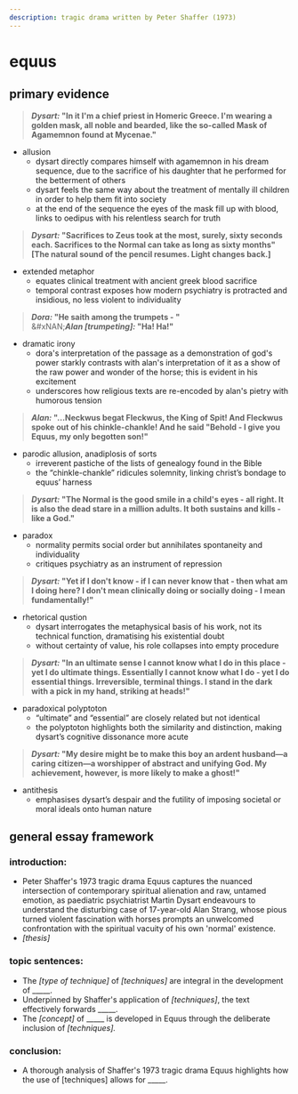 ```yaml
---
description: tragic drama written by Peter Shaffer (1973)
---
```


# equus

## primary evidence

> _**Dysart:**_**&#x20;"In it I'm a chief priest in Homeric Greece. I'm wearing a golden mask, all noble and bearded, like the so-called Mask of Agamemnon found at Mycenae."**

* allusion
  * dysart directly compares himself with agamemnon in his dream sequence, due to the sacrifice of his daughter that he performed for the betterment of others
  * dysart feels the same way about the  treatment of mentally ill children in order to help them fit into society
  * at the end of the sequence the eyes of the mask fill up with blood, links to oedipus with his relentless search for truth

> _**Dysart:**_**&#x20;"Sacrifices to Zeus took at the most, surely, sixty seconds each. Sacrifices to the Normal can take as long as sixty months" \[The natural sound of the pencil resumes. Light changes back.]**

* extended metaphor
  * equates clinical treatment with ancient greek blood sacrifice
  * temporal contrast exposes how modern psychiatry is protracted and insidious, no less violent to individuality

> _**Dora:**_**&#x20;"He saith among the trumpets - "**> \
> &#xNAN;_**Alan \[trumpeting]:**_**&#x20;"Ha! Ha!"**

* dramatic irony
  * dora's interpretation of the passage as a demonstration of god's power starkly contrasts with alan's interpretation of it as a show of the raw power and wonder of the horse; this is evident in his excitement
  * underscores how religious texts are re-encoded by alan's pietry with humorous tension

> _**Alan:**_**&#x20;"…Neckwus begat Fleckwus, the King of Spit! And Fleckwus spoke out of his chinkle-chankle! And he said "Behold - I give you Equus, my only begotten son!"**

* parodic allusion, anadiplosis of sorts
  * irreverent pastiche of the lists of genealogy found in the Bible
  * the “chinkle-chankle” ridicules solemnity, linking christ’s bondage to equus’ harness

> _**Dysart:**_**&#x20;"The Normal is the good smile in a child's eyes - all right. It is also the dead stare in a million adults. It both sustains and kills - like a God."**

* paradox
  * normality permits social order but annihilates spontaneity and individuality
  * critiques psychiatry as an instrument of repression

> _**Dysart:**_**&#x20;"Yet if I don't know - if I can never know that - then what am I doing here? I don't mean clinically doing or socially doing - I mean fundamentally!"**

* rhetorical qustion
  * dysart interrogates the metaphysical basis of his work, not its technical function, dramatising his existential doubt
  * without certainty of value, his role collapses into empty procedure

> _**Dysart:**_**&#x20;"In an ultimate sense I cannot know what I do in this place - yet I do ultimate things. Essentially I cannot know what I do - yet I do essential things. Irreversible, terminal things. I stand in the dark with a pick in my hand, striking at heads!"**

* paradoxical polyptoton&#x20;
  * “ultimate” and “essential” are closely related but not identical
  * the polyptoton highlights both the similarity and distinction, making dysart’s cognitive dissonance  more acute

> _**Dysart:**_**&#x20;"My desire might be to make this boy an ardent husband—a caring citizen—a worshipper of abstract and unifying God. My achievement, however, is more likely to make a ghost!"**

* antithesis
  * emphasises dysart’s despair and the futility of imposing societal or moral ideals onto human nature

## general essay framework

### introduction:

* Peter Shaffer's 1973 tragic drama Equus captures the nuanced intersection of contemporary spiritual alienation and raw, untamed emotion, as paediatric psychiatrist Martin Dysart endeavours to understand the disturbing case of 17-year-old Alan Strang, whose pious turned violent fascination with horses prompts an unwelcomed confrontation with the spiritual vacuity of his own 'normal' existence.
* _\[thesis]_

### topic sentences:

* The _\[type of technique]_ of _\[techniques]_ are integral in the development of \_\_\_\_\_.
* Underpinned by Shaffer's application of _\[techniques]_, the text effectively forwards \_\_\_\_\_.
* The _\[concept]_ of \_\_\_\_\_  is developed in Equus through the deliberate inclusion of _\[techniques]._

### conclusion:

* A thorough analysis of Shaffer's 1973 tragic drama Equus highlights how the use of \[techniques] allows for \_\_\_\_\_.
